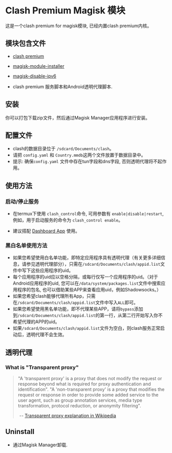 # Clash Premium Magisk 模块

这是一个clash premium for magisk模块, 已经内置clash premium内核。

## 模块包含文件

* [clash premium](<https://github.com/Dreamacro/clash/releases/tag/premium>)
* [magisk-module-installer](<https://github.com/topjohnwu/magisk-module-installer>)
* [magisk-disable-ipv6](<https://github.com/njallam/magisk-disable-ipv6>)

* clash premium 服务脚本和Android透明代理脚本.

## 安装

你可以打包下载zip文件，然后通过Magisk Manager应用程序进行安装。

## 配置文件

* clash的数据目录位于 `/sdcard/Documents/clash`。
* 请把 `config.yaml` 和 `Country.mmdb`这两个文件放置于数据目录中。
* 提示: 确保`config.yaml` 文件中存在tun字段和dns字段, 否则透明代理将不起作用。

## 使用方法

### 启动/停止服务

* 在termux下使用 `clash_control`命令, 可用参数有 `enable|disable|restart`, 例如，用于启动服务的命令为 `clash_control enable`。

* 建议搭配 [Dashboard App](<https://github.com/Dashboard2/Dashboard>) 使用。

### 黑白名单使用方法

* 如果您希望使用白名单功能，即特定应用程序具有透明代理（有关更多详细信息，请参见透明代理部分），只需在`/sdcard/Documents/clash/appid.list`文件中写下这些应用程序的uid。
* 每个应用程序的uid应以空格分隔，或每行仅写一个应用程序的uid。（对于Android应用程序的uid, 您可以在`/data/system/packages.list`文件中搜索应用程序的包名, 也可以借助某些APP来查看应用uid，例如Shadowsocks。）
* 如果您希望clash能够代理所有App，只需在`/sdcard/Documents/clash/appid.list`文件中写入`ALL`即可。
* 如果您希望使用黑名单功能，即不代理某些APP，请将`bypass`添加到`/sdcard/Documents/clash/appid.list`的第一行，从第二行开始写入你不希望代理的APP的uid。
* 如果`/sdcard/Documents/clash/appid.list`文件为空白，则clash服务正常启动后，透明代理不会生效。

## 透明代理

### What is "Transparent proxy"

> "A 'transparent proxy' is a proxy that does not modify the request or response beyond what is required for proxy authentication and identification". "A 'non-transparent proxy' is a proxy that modifies the request or response in order to provide some added service to the user agent, such as group annotation services, media type transformation, protocol reduction, or anonymity filtering".
>
> ​                                -- [Transparent proxy explanation in Wikipedia](<https://en.wikipedia.org/wiki/Proxy_server#Transparent_proxy>)

## Uninstall

* 通过Magisk Manager卸载.

